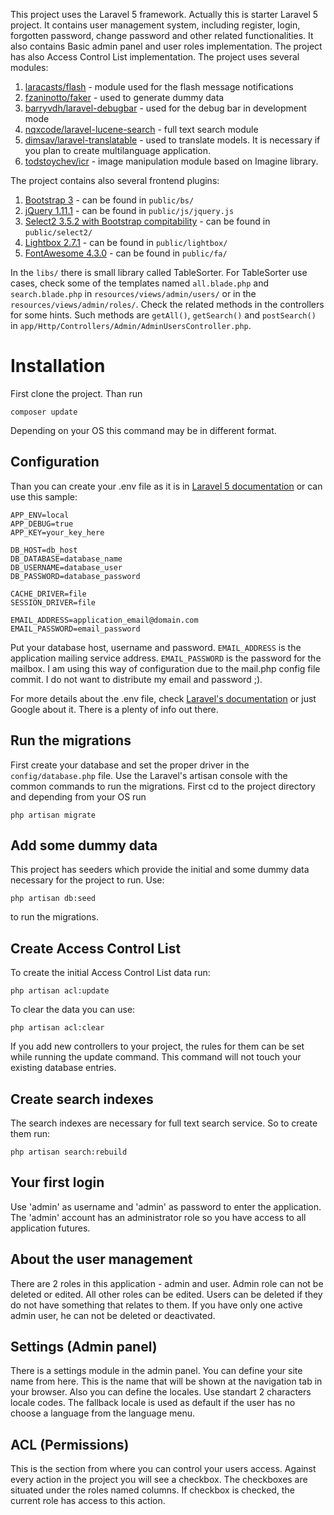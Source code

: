 This project uses the Laravel 5 framework. Actually this is starter Laravel 5 project. It contains user management system, including register, login, forgotten password, change password and other related functionalities. It also contains Basic admin panel and user roles implementation.
The project has also Access Control List implementation.
The project uses several modules:

1. [laracasts/flash](https://github.com/laracasts/flash) - module used for the flash message notifications
2. [fzaninotto/faker](https://github.com/fzaninotto/Faker) - used to generate dummy data
3. [barryvdh/laravel-debugbar](https://github.com/barryvdh/laravel-debugbar) - used for the debug bar in development mode
4. [nqxcode/laravel-lucene-search](https://github.com/nqxcode/laravel-lucene-search) - full text search module
5. [dimsav/laravel-translatable](https://github.com/dimsav/laravel-translatable) - used to translate models. It is necessary if you plan to create multilanguage application.
6. [todstoychev/icr](https://github.com/todstoychev/icr) - image manipulation module based on Imagine library.

The project contains also several frontend plugins:

1. [Bootstrap 3](http://getbootstrap.com/) - can be found in ```public/bs/```
2. [jQuery 1.11.1](https://jquery.com/) - can be found in ```public/js/jquery.js```
3. [Select2 3.5.2 with Bootstrap compitability](http://select2.github.io/select2/) - can be found in ```public/select2/```
4. [Lightbox 2.7.1](http://lokeshdhakar.com/projects/lightbox2/) - can be found in ```public/lightbox/```
5. [FontAwesome 4.3.0](http://fortawesome.github.io/Font-Awesome/) - can be found in ```public/fa/```

In the ```libs/``` there is small library called TableSorter. For TableSorter use cases, check some of the templates named ```all.blade.php``` and ```search.blade.php``` in ```resources/views/admin/users/``` or in the ```resources/views/admin/roles/```. Check the related methods in the controllers for some hints. Such methods are ```getAll()```, ```getSearch()``` and ```postSearch()``` in ```app/Http/Controllers/Admin/AdminUsersController.php```.

# Installation
First clone the project. Than run
    
    composer update
    
Depending on your OS this command may be in different format.

## Configuration
Than you can create your .env file as it is in [Laravel 5 documentation](http://laravel.com/docs/master) or can use this sample:
    
    APP_ENV=local
    APP_DEBUG=true
    APP_KEY=your_key_here 

    DB_HOST=db_host
    DB_DATABASE=database_name
    DB_USERNAME=database_user
    DB_PASSWORD=database_password

    CACHE_DRIVER=file
    SESSION_DRIVER=file

    EMAIL_ADDRESS=application_email@domain.com
    EMAIL_PASSWORD=email_password

Put your database host, username and password. ```EMAIL_ADDRESS``` is the application mailing service address. ```EMAIL_PASSWORD``` is the password for the mailbox. I am using this way of configuration due to the mail.php config file commit. I do not want to distribute my email and password ;).

For more details about the .env file, check [Laravel's documentation](http://laravel.com/docs/master) or just Google about it. There is a plenty of info out there.

## Run the migrations
First create your database and set the proper driver in the ```config/database.php``` file.
Use the Laravel's artisan console with the common commands to run the migrations. First cd to the project directory and depending from your OS run 
    
    php artisan migrate
    
## Add some dummy data
This project has seeders which provide the initial and some dummy data necessary for the project to run.
Use: 
    
    php artisan db:seed
    
to run the migrations.

## Create Access Control List
To create the initial Access Control List data run:
    
    php artisan acl:update
    
To clear the data you can use:
    
    php artisan acl:clear
    
If you add new controllers to your project, the rules for them can be set while running the update command. This command will not touch your existing database entries.

## Create search indexes
The search indexes are necessary for full text search service. So to create them run:
    
    php artisan search:rebuild
    

## Your first login
Use 'admin' as username and 'admin' as password to enter the application. The 'admin' account has an administrator role so you have access to all application futures.

## About the user management
There are 2 roles in this application - admin and user. Admin role can not be deleted or edited. All other roles can be edited. 
Users can be deleted if they do not have something that relates to them. If you have only one active admin user, he can not be deleted or deactivated.

## Settings (Admin panel)
There is a settings module in the admin panel. You can define your site name from here. This is the name that will be shown at the navigation tab in your browser. Also you can define the locales. Use standart 2 characters locale codes. The fallback locale is used as default if the user has no choose a language from the language menu.

## ACL (Permissions)
This is the section from where you can control your users access. Against every action in the project you will see a checkbox. The checkboxes are situated under the roles named columns. If checkbox is checked, the current role has access to this action. 
